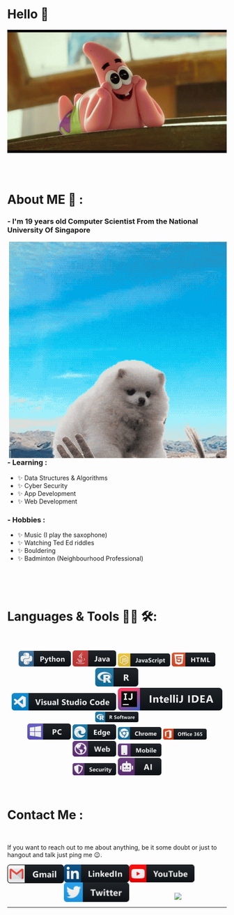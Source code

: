 # Hello 👋

<div align="center">
<img hight="300" width="700" alt="GIF" align="center" src="https://github.com/tricixg/tricixg/blob/main/assets/giphy.gif">
</div>

</br>
</br>
</br>


# About ME 💬 :

### - I'm 19 years old Computer Scientist From the National University Of Singapore

<img hight="400" width="500" alt="GIF" align="right" src="https://github.com/tricixg/tricixg/blob/main/assets/hello.gif">

### - Learning :
- ✨ Data Structures & Algorithms
- ✨ Cyber Security 
- ✨ App Development 
- ✨ Web Development

### - Hobbies : 
- ✨ Music (I play the saxophone)
- ✨ Watching Ted Ed riddles
- ✨ Bouldering
- ✨ Badminton (Neighbourhood Professional)

</br>
</br>
</br>



# Languages & Tools 👨‍💻 🛠:
</br>

<p align="center">

<!-- For more icons please follow  https://github.com/MikeCodesDotNET/ColoredBadges -->
<img src="https://github.com/tricixg/tricixg/blob/main/assets/icons/python.png" alt="python" width="120" hight="50">
<img src="https://github.com/tricixg/tricixg/blob/main/assets/icons/java.png" alt="java"  width="100" hight="50">
<img src="https://github.com/tricixg/tricixg/blob/main/assets/icons/js.png" alt="js" width="120" hight="50">
<img src="https://github.com/tricixg/tricixg/blob/main/assets/icons/html.png" alt="html"  width="100" hight="50">
<img src="https://github.com/tricixg/tricixg/blob/main/assets/icons/r@2x.png" alt="r@2x"  width="100" hight="50">
</br>
<img src="https://github.com/tricixg/tricixg/blob/main/assets/icons/visualstudio_code.png" alt="visualstudio_code" width="240" hight="50">
<img src="https://github.com/tricixg/tricixg/blob/main/assets/icons/intellij.png" alt="intellij" width="240" hight="50">
<img src="https://github.com/tricixg/tricixg/blob/main/assets/icons/rsoftware.png" alt="rsoftware"  width="100" hight="50">
</br>
<img src="https://github.com/tricixg/tricixg/blob/main/assets/icons/pc.png" alt="pc" width="100" hight="50">
<img src="https://github.com/tricixg/tricixg/blob/main/assets/icons/edge.png" alt="edge" width="100" hight="50">
<img src="https://github.com/tricixg/tricixg/blob/main/assets/icons/chrome.png" alt="chrome" width="100" hight="50">
<img src="https://github.com/tricixg/tricixg/blob/main/assets/icons/office_365.png" alt="office_365" width="100" hight="50">
<img src="https://github.com/tricixg/tricixg/blob/main/assets/icons/web.png" alt="web" width="100" hight="50">
<img src="https://github.com/tricixg/tricixg/blob/main/assets/icons/mobile@2x.png" alt="mobile@2x" width="100" hight="50">
</br>
<img src="https://github.com/tricixg/tricixg/blob/main/assets/icons/security.png" alt="security" width="100" hight="50">
<img src="https://github.com/tricixg/tricixg/blob/main/assets/icons/ai.png" alt="ai" width="100" hight="50">
</p>
</br>



# Contact Me :

<p>
 </br>



If you want to reach out to me about anything, be it some doubt or just to hangout and talk just ping me 😉.

<a href="mailto:tricixg@gmail.com">
 <img align="left" alt="Gmail" width="130" hight="100" src="https://github.com/tricixg/tricixg/blob/main/assets/icons/gmail.png" />
</a>
<a href="https://www.linkedin.com/in/triciagxh/">
  <img align="left" alt="Linkedin" width="150" hight="100" src="https://github.com/tricixg/tricixg/blob/main/assets/icons/linkedin.png" />
 </a>
 <a href="https://www.youtube.com/c/Tricixg">
  <img align="left" alt="Youtube" width="150" hight="100" src="https://github.com/tricixg/tricixg/blob/main/assets/icons/youtube.png" />
 </a>
  <a href="https://twitter.com/tricixg">
  <img align="left" alt="Twitter" width="150" hight="100" src="https://github.com/tricixg/tricixg/blob/main/assets/icons/twitter.png" />
 </a>
</br>
</br>
</br>
 </p>
 



<p align="center" >  
  <a href="https://github.com/anuraghazra/github-readme-stats"> 
<img  src="https://github-readme-stats.vercel.app/api?username=tricixg&&show_icons=true&theme=radical"/>
  </a>
  </p>

*************
